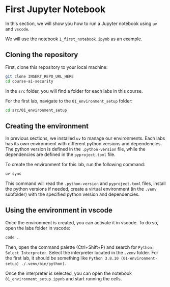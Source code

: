 # First Jupyter Notebook

In this section, we will show you how to run a Jupyter notebook using `uv` and `vscode`.

We will use the notebook `1_first_notebook.ipynb` as an example.

## Cloning the repository

First, clone this repository to your local machine:

```bash
git clone INSERT_REPO_URL_HERE
cd course-ai-security
```

In the `src` folder, you will find a folder for each labs in this course.

For the first lab, navigate to the `01_environment_setup` folder:

```bash
cd src/01_environment_setup
```

## Creating the environment

In previous sections, we installed `uv` to manage our environments.
Each labs has its own environment with different python versions and dependencies.
The python version is defined in the `.python-version` file, while the dependencies are defined in the `pyproject.toml` file.

To create the environment for this lab, run the following command:

```bash
uv sync
```

This command will read the `.python-version` and `pyproject.toml` files, install the python versions if needed, create a virtual environment (in the `.venv` subfolder) with the specified python version and dependencies.

## Using the environment in vscode

Once the environment is created, you can activate it in vscode.
To do so, open the labs folder in vscode:

```bash
code .
```

Then, open the command palette (Ctrl+Shift+P) and search for `Python: Select Interpreter`.
Select the interpreter located in the `.venv` folder.
For the first lab, it should be something like `Python 3.8.10 (01-environment-setup) ./.venv/bin/python)`.

Once the interpreter is selected, you can open the notebook `01_environment_setup.ipynb` and start running the cells.
